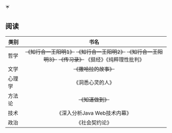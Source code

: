 

:umbrella:

## 阅读

| 类别|书名|
| ----|:----:|
| 哲学|  ~~《知行合一王阳明1》~~  ~~《知行合一王阳明2》~~  ~~《知行合一王阳明3》~~ ~~《传习录》~~  《挺经》《纯粹理性批判》 |
| 文学|  ~~《撒哈拉的故事》~~   	|
| 心理学|《洞悉心灵的人》 |
| 方法论|  ~~《知道做到》~~   |
| 技术|《深入分析Java  Web技术内幕》 |
| 政治|《社会契约论》 |
